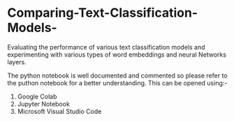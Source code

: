 # Comparing-Text-Classification-Models-
Evaluating the performance of various text classification models and experimenting with various types of word embeddings and neural Networks layers.

The python notebook is well documented and commented so please refer to the puthon notebook for a better understanding.
This can be opened using:-
1) Google Colab 
2) Jupyter Notebook
3) Microsoft Visual Studio Code
